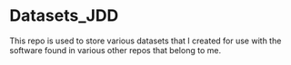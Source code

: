 # Datasets_JDD
This repo is used to store various datasets that I created for use with the software found in various other repos that belong to me.
